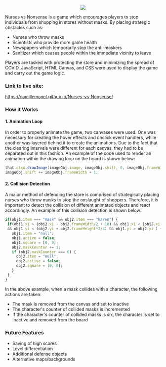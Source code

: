 <p align="center">
  <img src="https://github.com/camillemonet/images/blob/master/js_title.png" />
</p>

Nurses vs Nonsense is a game which encourages players to stop individuals from shopping in stores without masks.
By placing strategic obstacles such as: 

 * Nurses who throw masks
 * Scientists who provide more game health
 * Newspapers which temporarily stop the anti-maskers
 * Sanitizer which causes people within the immediate vicinity to leave
 
 Players are tasked with protecting the store and minimizing the spread of COVID.  JavaScript, HTML Canvas, and CSS were used to display the game and carry out the game logic.
 
 ### Link to live site:
 https://camillemonet.github.io/Nurses-vs-Nonsense/
 
 ### How it Works
 
 #### 1. Animation Loop
 
 In order to properly animate the game, two canvases were used. One was necessary for creating the hover effects and onclick event handlers, while another was layered behind it to create the animations. Due to the fact that the clearing intervals were different for each canvas, they had to be separated out in this fashion. An example of the code used to render an animation within the drawing loop on the board is shown below: 
 
  ```javascript
  that.ctxA.drawImage(imageObj.image, imageObj.shift, 0, imageObj.frameWidth, imageObj.frameHeight, imageObj.xi, imageObj.yi, imageObj.frameWidth, imageObj.frameHeight)
  imageObj.shift += imageObj.frameWidth + 1;
  ```
 
 #### 2. Collision Detection
 
 A major method of defending the store is comprised of strategically placing nurses who throw masks to stop the onslaught of shoppers. Therefore, it is important to detect the collision of different animated objects and react accordingly. An example of this collision detection is shown below:
 
 ```javascript
 if(obj1.item === "mask" && obj2.item === "karen") {
  if(obj1.xi > (obj2.xi - obj2.frameWidth/2 + 10) && obj1.xi < (obj2.xi + obj2.frameWidth/2 - 10) 
  && obj1.yi < (obj2.yi + obj2.frameHeight*3/4) && obj1.yi > obj2.yi ) {
    obj1.item = "null";
    obj1.active = false;
    obj1.square = [0, 0];
    obj2.maskCounter += 1;
    if (obj2.maskCounter === 6) {
      obj2.item = "null";
      obj2.active = false;
      obj2.square = [0, 0];
    }
  }
}
 ```
 
 In the above example, when a mask collides with a character, the following actions are taken: 
 * The mask is removed from the canvas and set to inactive
 * The character's counter of collided masks is incremented
 * If the character's counter of collided masks is six, the character is set to inactive and removed from the board
 
 ### Future Features
 * Saving of high scores
 * Level differentiation
 * Additional defense objects
 * Alternative maps/backgrounds
